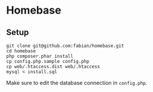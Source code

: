 # Homebase

## Setup

```
git clone git@github.com:fabian/homebase.git
cd homebase
php composer.phar install
cp config.php.sample config.php
cp web/.htaccess.dist web/.htaccess
mysql < install.sql
```
Make sure to edit the database connection in `config.php`.
